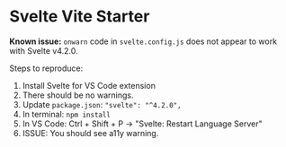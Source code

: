 # Svelte Vite Starter

**Known issue:** `onwarn` code in `svelte.config.js` does not appear to work with Svelte v4.2.0.

Steps to reproduce:

1. Install Svelte for VS Code extension
2. There should be no warnings.
3. Update `package.json`: `"svelte": "^4.2.0",`
4. In terminal: `npm install`
5. In VS Code: Ctrl + Shift + P -> "Svelte: Restart Language Server"
6. ISSUE: You should see a11y warning.
